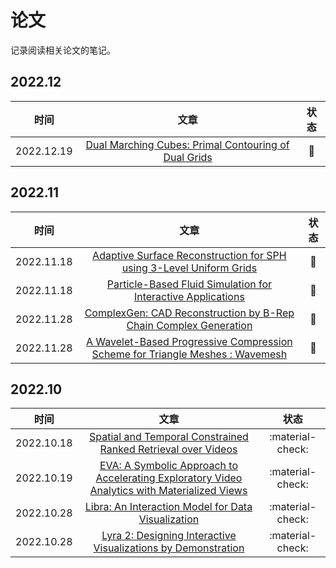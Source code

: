 # 论文

记录阅读相关论文的笔记。

## 2022.12

| 时间 | 文章 | 状态 |
| :---: | :---: | :---: |
| 2022.12.19 | [Dual Marching Cubes: Primal Contouring of Dual Grids](dmc\index.md) | :book: | 

## 2022.11

| 时间 | 文章 | 状态 |
| :---: | :---: | :---: |
| 2022.11.18 | [Adaptive Surface Reconstruction for SPH using 3-Level Uniform Grids](surface_reconstruction_for_SPH\index.md) | :book: | 
| 2022.11.18 | [Particle-Based Fluid Simulation for Interactive Applications](particle-based_fluid_simulation\index.md) | :book: | 
| 2022.11.28 | [ComplexGen: CAD Reconstruction by B-Rep Chain Complex Generation](complexgen\index.md) | :book: | 
| 2022.11.28 | [A Wavelet-Based Progressive Compression Scheme for Triangle Meshes : Wavemesh](wavemesh\index.md) | :book: |

## 2022.10

| 时间 | 文章 | 状态 |
| :---: | :---: | :---: |
| 2022.10.18 | [Spatial and Temporal Constrained Ranked Retrieval over Videos](star_retrieval\index.md) | :material-check: | 
| 2022.10.19 | [EVA: A Symbolic Approach to Accelerating Exploratory Video Analytics with Materialized Views](eva\index.md) | :material-check: | 
| 2022.10.28 | [Libra: An Interaction Model for Data Visualization](libra\index.md) | :material-check: | 
| 2022.10.28 | [Lyra 2: Designing Interactive Visualizations by Demonstration](lyra2\index.md) | :material-check: | 